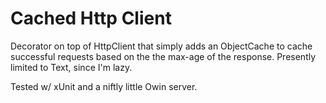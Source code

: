# Cached Http Client
Decorator on top of HttpClient that simply adds an ObjectCache to cache successful requests based on the the max-age of the response.
Presently limited to Text, since I'm lazy.

Tested w/ xUnit and a niftly little Owin server.